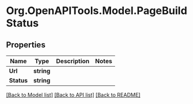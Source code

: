 # Org.OpenAPITools.Model.PageBuildStatus

## Properties

Name | Type | Description | Notes
------------ | ------------- | ------------- | -------------
**Url** | **string** |  | 
**Status** | **string** |  | 

[[Back to Model list]](../README.md#documentation-for-models) [[Back to API list]](../README.md#documentation-for-api-endpoints) [[Back to README]](../README.md)

